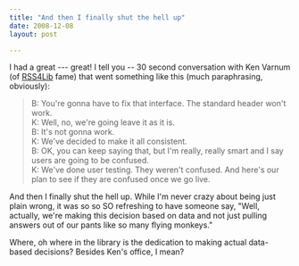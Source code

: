 ```yaml
---
title: "And then I finally shut the hell up"
date: 2008-12-08
layout: post

---
```


I had a great --- great! I tell you -- 30 second conversation with Ken Varnum (of <a title="Ken Varnum's RSS4Lib Blog" href="http://www.rss4lib.com/">RSS4Lib</a> fame) that went something like this (much paraphrasing, obviously):



<blockquote>B: You're gonna have to fix that interface. The standard header won't work.<br/>
K: Well, no, we're going leave it as it is.<br/>
B: It's not gonna work.<br/>
K: We've decided to make it all consistent.<br/>
B: OK, you can keep saying that, but I'm really, really smart and I say users are going to be confused.<br/>
K: We've done user testing. They weren't confused. And here's our plan to see if they are confused once we go live.
</blockquote>


And then I finally shut the hell up. While I'm never crazy about being just plain wrong, it was so so SO refreshing to have someone say, "Well, actually, we're making this decision based on data and not just pulling answers out of our pants like so many flying monkeys."

Where, oh where in the library is the dedication to making actual data-based decisions? Besides Ken's office, I mean?
